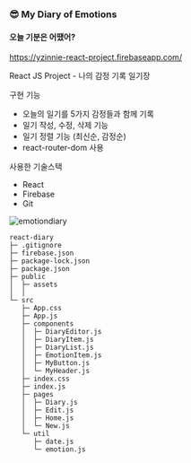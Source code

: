  <h3>😎 My Diary of Emotions</h3>
          <h4>오늘 기분은 어땠어?</h4>
          <a href="https://yzinnie-react-project.firebaseapp.com/">
            https://yzinnie-react-project.firebaseapp.com/
            <br />
          </a>
          <p>React JS Project - 나의 감정 기록 일기장</p>
          <p>구현 기능</p>
          <ul>
            <li>오늘의 일기를 5가지 감정들과 함께 기록</li>
            <li> 일기 작성, 수정, 삭제 기능</li>
            <li> 일기 정렬 기능 (최신순, 감정순)</li>
            <li>react-router-dom 사용</li>
          </ul>
          <p>사용한 기술스택</p>
          <ul>
            <li>React</li>
            <li>Firebase</li>
            <li>Git</li>
          </ul>


![emotiondiary](https://github.com/yzinnie/My-Diary-Of-Emotions/assets/126447980/68b4ed71-dcad-4460-81cf-9c15e770b14e)





```
react-diary   
├─ .gitignore
├─ firebase.json
├─ package-lock.json
├─ package.json
├─ public
│  ├─ assets
│  │  
└─ src
   ├─ App.css
   ├─ App.js
   ├─ components
   │  ├─ DiaryEditor.js
   │  ├─ DiaryItem.js
   │  ├─ DiaryList.js
   │  ├─ EmotionItem.js
   │  ├─ MyButton.js
   │  └─ MyHeader.js
   ├─ index.css
   ├─ index.js
   ├─ pages
   │  ├─ Diary.js
   │  ├─ Edit.js
   │  ├─ Home.js
   │  └─ New.js
   └─ util
      ├─ date.js
      └─ emotion.js

```
